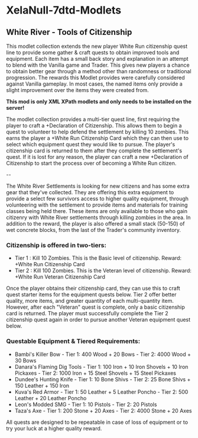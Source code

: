 # XelaNull-7dtd-Modlets

## White River - Tools of Citizenship

This modlet collection extends the new player White Run citizenship quest line to provide some gather & craft quests to obtain improved tools and equipment. Each item has a small back story and explanation in an attempt to blend with the Vanilla game and Trader. This gives new players a chance to obtain better gear through a method other than randomness or traditional progression. The rewards this Modlet provides were carefully considered against Vanilla gameplay. In most cases, the named items only provide a slight improvement over the items they were created from.

**This mod is only XML XPath modlets and only needs to be installed on the server!**

The modlet collection provides a multi-tier quest line, first requiring the player to craft a +Declaration of Citizenship. This allows them to begin a quest to volunteer to help defend the settlement by killing 10 zombies. This earns the player a +White Run Citizenship Card which they can then use to select which equipment quest they would like to pursue. The player's citizenship card is returned to them after they complete the settlement's quest. If it is lost for any reason, the player can craft a new +Declaration of Citizenship to start the process over of becoming a White Run citizen.

--

The White River Settlements is looking for new citizens and has some extra gear that they've collected. They are offering this extra equipment to provide a select few survivors access to higher quality equipment, through volunteering with the settlement to provide items and materials for training classes being held there. These items are only available to those who gain citizenry with White River settlements through killing zombies in the area. In addition to the reward, the player is also offered a small stack (50-150) of wet concrete blocks, from the last of the Trader's community inventory.

### Citizenship is offered in two-tiers:

- Tier 1 : Kill 10 Zombies. This is the Basic level of citizenship. Reward: +White Run Citizenship Card
- Tier 2 : Kill 100 Zombies. This is the Veteran level of citizenship. Reward: +White Run Veteran Citizenship Card

Once the player obtains their citizenship card, they can use this to craft quest starter items for the equipment quests below. Tier 2 offer better quality, more items, and greater quantity of each multi-quantity item. However, after each "Veteran" quest is complete, only a basic citizenship card is returned. The player must successfully complete the Tier 2 citizenship quest again in order to pursue another Veteran equipment quest below.

### Questable Equipment & Tiered Requirements:

- Bambi's Killer Bow - Tier 1: 400 Wood + 20 Bows - Tier 2: 4000 Wood + 30 Bows
- Danara's Flaming Dig Tools - Tier 1: 100 Iron + 10 Iron Shovels + 10 Iron Pickaxes - Tier 2: 1000 Iron + 15 Steel Shovels + 15 Steel Pickaxes
- Dundee's Hunting Knife - Tier 1: 10 Bone Shivs - Tier 2: 25 Bone Shivs + 150 Leather + 150 Iron
- Kuva's Red Armor - Tier 1: 50 Leather + 5 Leather Poncho - Tier 2: 500 Leather + 20 Leather Poncho
- Leon's Modded SMG - Tier 1: 10 Pistols - Tier 2: 20 Pistols
- Taza's Axe - Tier 1: 200 Stone + 20 Axes - Tier 2: 4000 Stone + 20 Axes

All quests are designed to be repeatable in case of loss of equipment or to try your luck at a higher quality reward.
